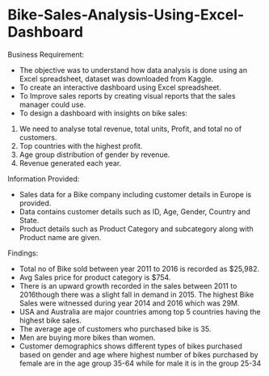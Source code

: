# Bike-Sales-Analysis-Using-Excel-Dashboard

Business Requirement:
* The objective was to understand how data analysis is done using an Excel spreadsheet, dataset was downloaded from Kaggle.
* To create an interactive dashboard using Excel spreadsheet.
* To Improve sales reports by creating visual reports that the sales manager could use.
* To design a dashboard with insights on bike sales:
1) We need to analyse total revenue, total units, Profit, and total no of customers. 
2) Top countries with the highest profit.
3) Age group distribution of gender by revenue.
4) Revenue generated each year.

Information Provided:
* Sales data for a Bike company  including customer details in Europe is provided.
* Data contains customer details such as ID, Age, Gender, Country and State.
* Product details such as Product Category and subcategory along with Product name are given.


Findings:
* Total no of Bike sold between year 2011 to 2016 is recorded as $25,982.
* Avg Sales price for product category is $754.
* There is an upward growth recorded in the sales between 2011 to 2016though there was a slight fall in demand in 2015.
  The highest Bike Sales were witnessed during year 2014 and 2016 which was 29M.
* USA and Australia are major countries among top 5 countries having the highest bike sales.
* The average age of customers who purchased bike is 35.
* Men are buying more bikes than women.
* Customer demographics shows different types of bikes purchased based on gender and age where highest number of bikes purchased by female
  are in the age group 35-64 while for male it is in the group 25-34


